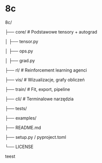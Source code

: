 # 8c

8c/

├── core/ # Podstawowe tensory + autograd

│   ├── tensor.py

│   ├── ops.py

│   ├── grad.py

├── rl/           # Reinforcement learning agenci

├── vis/          # Wizualizacje, grafy obliczeń

├── train/        # Fit, export, pipeline

├── cli/          # Terminalowe narzędzia

├── tests/

├── examples/

├── README.md

├── setup.py / pyproject.toml

└── LICENSE



teest